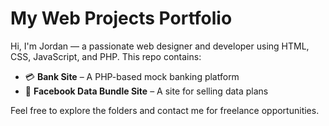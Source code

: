 # My Web Projects Portfolio

Hi, I'm Jordan — a passionate web designer and developer using HTML, CSS, JavaScript, and PHP. This repo contains:

- 💳 **Bank Site** – A PHP-based mock banking platform
- 📡 **Facebook Data Bundle Site** – A site for selling data plans

Feel free to explore the folders and contact me for freelance opportunities.

